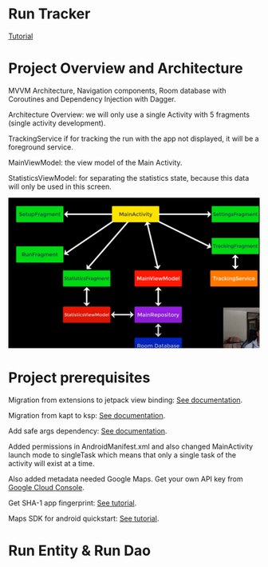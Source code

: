 # Run Tracker

[Tutorial](https://www.youtube.com/watch?v=XqkFTG10sRk&list=PLQkwcJG4YTCQ6emtoqSZS2FVwZR9FT3BV&index=2&ab_channel=PhilippLackner)

# Project Overview and Architecture

MVVM Architecture, Navigation components, Room database with Coroutines and Dependency Injection with Dagger.

Architecture Overview: we will only use a single Activity with 5 fragments (single activity development).

TrackingService if for tracking the run with the app not displayed, it will be a foreground service.

MainViewModel: the view model of the Main Activity.

StatisticsViewModel: for separating the statistics state, because this data will only be used in this screen.

![architecture.png](doc/architecture.png)

# Project prerequisites

Migration from extensions to jetpack view binding: [See documentation](https://developer.android.com/topic/libraries/view-binding/migration).

Migration from kapt to ksp: [See documentation](https://developer.android.com/build/migrate-to-ksp).

Add safe args dependency: [See documentation](https://developer.android.com/guide/navigation/use-graph/safe-args).

Added permissions in AndroidManifest.xml and also changed MainActivity launch mode to singleTask which means that only a single task of the activity will exist at a time.

Also added metadata needed Google Maps. Get your own API key from [Google Cloud Console](https://developers.google.com/maps/documentation/android-sdk/get-api-key).

Get SHA-1 app fingerprint: [See tutorial](https://stackoverflow.com/questions/27609442/how-to-get-the-sha-1-fingerprint-certificate-in-android-studio-for-debug-mode).

Maps SDK for android quickstart: [See tutorial](https://developers.google.com/maps/documentation/android-sdk/start).

# Run Entity & Run Dao
